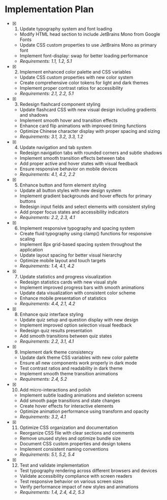 # Implementation Plan

- [x] 1. Update typography system and font loading
  - Modify HTML head section to include JetBrains Mono from Google Fonts
  - Update CSS custom properties to use JetBrains Mono as primary font
  - Implement font-display: swap for better loading performance
  - _Requirements: 1.1, 1.2, 5.1_

- [x] 2. Implement enhanced color palette and CSS variables
  - Update CSS custom properties with new color system
  - Create comprehensive color tokens for light and dark themes
  - Implement proper contrast ratios for accessibility
  - _Requirements: 2.1, 2.2, 5.1_

- [x] 3. Redesign flashcard component styling
  - Update flashcard CSS with new visual design including gradients and shadows
  - Implement smooth hover and transition effects
  - Enhance card flip animations with improved timing functions
  - Optimize Chinese character display with proper spacing and sizing
  - _Requirements: 3.1, 3.2, 3.3, 1.2_

- [x] 4. Update navigation and tab system
  - Redesign navigation tabs with rounded corners and subtle shadows
  - Implement smooth transition effects between tabs
  - Add proper active and hover states with visual feedback
  - Ensure responsive behavior on mobile devices
  - _Requirements: 4.1, 4.2, 2.2_

- [x] 5. Enhance button and form element styling
  - Update all button styles with new design system
  - Implement gradient backgrounds and hover effects for primary buttons
  - Redesign input fields and select elements with consistent styling
  - Add proper focus states and accessibility indicators
  - _Requirements: 2.2, 2.3, 4.1_

- [x] 6. Implement responsive typography and spacing system
  - Create fluid typography using clamp() functions for responsive scaling
  - Implement 8px grid-based spacing system throughout the application
  - Update layout spacing for better visual hierarchy
  - Optimize mobile layout and touch targets
  - _Requirements: 1.4, 4.1, 4.2_

- [x] 7. Update statistics and progress visualization
  - Redesign statistics cards with new visual style
  - Implement improved progress bars with smooth animations
  - Update data visualization with consistent color scheme
  - Enhance mobile presentation of statistics
  - _Requirements: 4.4, 2.1, 4.2_

- [x] 8. Enhance quiz interface styling
  - Update quiz setup and question display with new design
  - Implement improved option selection visual feedback
  - Redesign quiz results presentation
  - Add smooth transitions between quiz states
  - _Requirements: 2.2, 3.1, 4.1_

- [x] 9. Implement dark theme consistency
  - Update dark theme CSS variables with new color palette
  - Ensure all new components work properly in dark mode
  - Test contrast ratios and readability in dark theme
  - Implement smooth theme transition animations
  - _Requirements: 2.4, 5.2_

- [x] 10. Add micro-interactions and polish
  - Implement subtle loading animations and skeleton screens
  - Add smooth page transitions and state changes
  - Create hover effects for interactive elements
  - Optimize animation performance using transform and opacity
  - _Requirements: 3.2, 4.1_

- [x] 11. Optimize CSS organization and documentation
  - Reorganize CSS file with clear sections and comments
  - Remove unused styles and optimize bundle size
  - Document CSS custom properties and design tokens
  - Implement consistent naming conventions
  - _Requirements: 5.1, 5.2, 5.4_

- [x] 12. Test and validate implementation
  - Test typography rendering across different browsers and devices
  - Validate accessibility compliance with screen readers
  - Test responsive behavior on various screen sizes
  - Verify performance impact of new styles and animations
  - _Requirements: 1.4, 2.4, 4.2, 5.3_